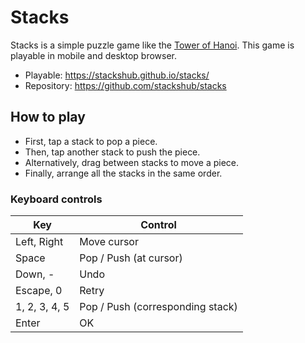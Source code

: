 # Stacks

Stacks is a simple puzzle game like the [Tower of Hanoi](https://en.wikipedia.org/wiki/Tower_of_Hanoi).
This game is playable in mobile and desktop browser.

- Playable: https://stackshub.github.io/stacks/
- Repository: https://github.com/stackshub/stacks

## How to play

- First, tap a stack to pop a piece.
- Then, tap another stack to push the piece.
- Alternatively, drag between stacks to move a piece.
- Finally, arrange all the stacks in the same order.

### Keyboard controls

| Key           | Control                          |
| ------------- | -------------------------------- |
| Left, Right   | Move cursor                      |
| Space         | Pop / Push (at cursor)           |
| Down, \-      | Undo                             |
| Escape, 0     | Retry                            |
| 1, 2, 3, 4, 5 | Pop / Push (corresponding stack) |
| Enter         | OK                               |
